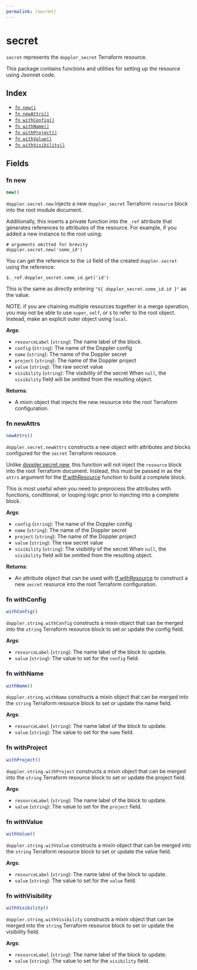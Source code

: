 ```yaml
---
permalink: /secret/
---
```


# secret

`secret` represents the `doppler_secret` Terraform resource.



This package contains functions and utilities for setting up the resource using Jsonnet code.


## Index

* [`fn new()`](#fn-new)
* [`fn newAttrs()`](#fn-newattrs)
* [`fn withConfig()`](#fn-withconfig)
* [`fn withName()`](#fn-withname)
* [`fn withProject()`](#fn-withproject)
* [`fn withValue()`](#fn-withvalue)
* [`fn withVisibility()`](#fn-withvisibility)

## Fields

### fn new

```ts
new()
```


`doppler.secret.new` injects a new `doppler_secret` Terraform `resource`
block into the root module document.

Additionally, this inserts a private function into the `_ref` attribute that generates references to attributes of the
resource. For example, if you added a new instance to the root using:

    # arguments omitted for brevity
    doppler.secret.new('some_id')

You can get the reference to the `id` field of the created `doppler.secret` using the reference:

    $._ref.doppler_secret.some_id.get('id')

This is the same as directly entering `"${ doppler_secret.some_id.id }"` as the value.

NOTE: if you are chaining multiple resources together in a merge operation, you may not be able to use `super`, `self`,
or `$` to refer to the root object. Instead, make an explicit outer object using `local`.

**Args**:
  - `resourceLabel` (`string`): The name label of the block.
  - `config` (`string`): The name of the Doppler config
  - `name` (`string`): The name of the Doppler secret
  - `project` (`string`): The name of the Doppler project
  - `value` (`string`): The raw secret value
  - `visibility` (`string`): The visibility of the secret When `null`, the `visibility` field will be omitted from the resulting object.

**Returns**:
- A mixin object that injects the new resource into the root Terraform configuration.


### fn newAttrs

```ts
newAttrs()
```


`doppler.secret.newAttrs` constructs a new object with attributes and blocks configured for the `secret`
Terraform resource.

Unlike [doppler.secret.new](#fn-new), this function will not inject the `resource`
block into the root Terraform document. Instead, this must be passed in as the `attrs` argument for the
[tf.withResource](https://github.com/tf-libsonnet/core/tree/main/docs#fn-withresource) function to build a complete block.

This is most useful when you need to preprocess the attributes with functions, conditional, or looping logic prior to
injecting into a complete block.

**Args**:
  - `config` (`string`): The name of the Doppler config
  - `name` (`string`): The name of the Doppler secret
  - `project` (`string`): The name of the Doppler project
  - `value` (`string`): The raw secret value
  - `visibility` (`string`): The visibility of the secret When `null`, the `visibility` field will be omitted from the resulting object.

**Returns**:
  - An attribute object that can be used with [tf.withResource](https://github.com/tf-libsonnet/core/tree/main/docs#fn-withresource) to construct a new `secret` resource into the root Terraform configuration.


### fn withConfig

```ts
withConfig()
```

`doppler.string.withConfig` constructs a mixin object that can be merged into the `string`
Terraform resource block to set or update the config field.



**Args**:
  - `resourceLabel` (`string`): The name label of the block to update.
  - `value` (`string`): The value to set for the `config` field.


### fn withName

```ts
withName()
```

`doppler.string.withName` constructs a mixin object that can be merged into the `string`
Terraform resource block to set or update the name field.



**Args**:
  - `resourceLabel` (`string`): The name label of the block to update.
  - `value` (`string`): The value to set for the `name` field.


### fn withProject

```ts
withProject()
```

`doppler.string.withProject` constructs a mixin object that can be merged into the `string`
Terraform resource block to set or update the project field.



**Args**:
  - `resourceLabel` (`string`): The name label of the block to update.
  - `value` (`string`): The value to set for the `project` field.


### fn withValue

```ts
withValue()
```

`doppler.string.withValue` constructs a mixin object that can be merged into the `string`
Terraform resource block to set or update the value field.



**Args**:
  - `resourceLabel` (`string`): The name label of the block to update.
  - `value` (`string`): The value to set for the `value` field.


### fn withVisibility

```ts
withVisibility()
```

`doppler.string.withVisibility` constructs a mixin object that can be merged into the `string`
Terraform resource block to set or update the visibility field.



**Args**:
  - `resourceLabel` (`string`): The name label of the block to update.
  - `value` (`string`): The value to set for the `visibility` field.
